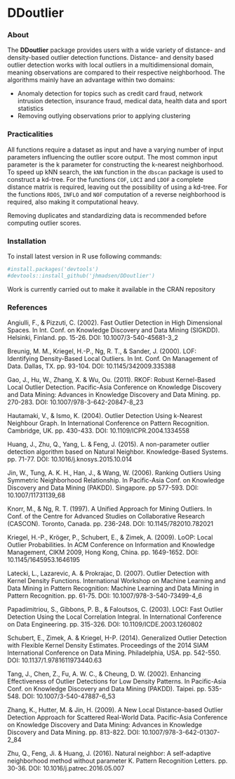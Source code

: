 DDoutlier
================

### About

The **DDoutlier** package provides users with a wide variety of distance- and density-based outlier detection functions. Distance- and density based outlier detection works with local outliers in a multidimensional domain, meaning observations are compared to their respective neighborhood. The algorithms mainly have an advantage within two domains:

-   Anomaly detection for topics such as credit card fraud, network intrusion detection, insurance fraud, medical data, health data and sport statistics
-   Removing outlying observations prior to applying clustering

### Practicalities

All functions require a dataset as input and have a varying number of input parameters influencing the outlier score output. The most common input parameter is the k parameter for constructing the k-nearest neighborhood. To speed up kNN search, the `kNN` function in the `dbscan` package is used to construct a kd-tree. For the functions `COF`, `LOCI` and `LDOF` a complete distance matrix is required, leaving out the possibility of using a kd-tree. For the functions `RDOS`, `INFLO` and `NOF` computation of a reverse neighborhood is required, also making it computational heavy.

Removing duplicates and standardizing data is recommended before computing outlier scores.

### Installation

To install latest version in R use following commands:

``` r
#install.packages('devtools')
#devtools::install_github('jhmadsen/DDoutlier')
```

Work is currently carried out to make it available in the CRAN repository

### References

Angiulli, F., & Pizzuti, C. (2002). Fast Outlier Detection in High Dimensional Spaces. In Int. Conf. on Knowledge Discovery and Data Mining (SIGKDD). Helsinki, Finland. pp. 15-26. DOI: 10.1007/3-540-45681-3\_2

Breunig, M. M., Kriegel, H.-P., Ng, R. T., & Sander, J. (2000). LOF: Identifying Density-Based Local Outliers. In Int. Conf. On Management of Data. Dallas, TX. pp. 93-104. DOI: 10.1145/342009.335388

Gao, J., Hu, W., Zhang, X. & Wu, Ou. (2011). RKOF: Robust Kernel-Based Local Outlier Detection. Pacific-Asia Conference on Knowledge Discovery and Data Mining: Advances in Knowledge Discovery and Data Mining. pp. 270-283. DOI: 10.1007/978-3-642-20847-8\_23

Hautamaki, V., & Ismo, K. (2004). Outlier Detection Using k-Nearest Neighbour Graph. In International Conference on Pattern Recognition. Cambridge, UK. pp. 430-433. DOI: 10.1109/ICPR.2004.1334558

Huang, J., Zhu, Q., Yang, L. & Feng, J. (2015). A non-parameter outlier detection algorithm based on Natural Neighbor. Knowledge-Based Systems. pp. 71-77. DOI: 10.1016/j.knosys.2015.10.014

Jin, W., Tung, A. K. H., Han, J., & Wang, W. (2006). Ranking Outliers Using Symmetric Neighborhood Relationship. In Pacific-Asia Conf. on Knowledge Discovery and Data Mining (PAKDD). Singapore. pp 577-593. DOI: 10.1007/11731139\_68

Knorr, M., & Ng, R. T. (1997). A Unified Approach for Mining Outliers. In Conf. of the Centre for Advanced Studies on Collaborative Research (CASCON). Toronto, Canada. pp. 236-248. DOI: 10.1145/782010.782021

Kriegel, H.-P., Kröger, P., Schubert, E., & Zimek, A. (2009). LoOP: Local Outlier Probabilities. In ACM Conference on Information and Knowledge Management, CIKM 2009, Hong Kong, China. pp. 1649-1652. DOI: 10.1145/1645953.1646195

Latecki, L., Lazarevic, A. & Prokrajac, D. (2007). Outlier Detection with Kernel Density Functions. International Workshop on Machine Learning and Data Mining in Pattern Recognition: Machine Learning and Data Mining in Pattern Recognition. pp. 61-75. DOI: 10.1007/978-3-540-73499-4\_6

Papadimitriou, S., Gibbons, P. B., & Faloutsos, C. (2003). LOCI: Fast Outlier Detection Using the Local Correlation Integral. In International Conference on Data Engineering. pp. 315-326. DOI: 10.1109/ICDE.2003.1260802

Schubert, E., Zimek, A. & Kriegel, H-P. (2014). Generalized Outlier Detection with Flexible Kernel Density Estimates. Proceedings of the 2014 SIAM International Conference on Data Mining. Philadelphia, USA. pp. 542-550. DOI: 10.1137/1.9781611973440.63

Tang, J., Chen, Z., Fu, A. W. C., & Cheung, D. W. (2002). Enhancing Effectiveness of Outlier Detections for Low Density Patterns. In Pacific-Asia Conf. on Knowledge Discovery and Data Mining (PAKDD). Taipei. pp. 535-548. DOI: 10.1007/3-540-47887-6\_53

Zhang, K., Hutter, M. & Jin, H. (2009). A New Local Distance-based Outlier Detection Approach for Scattered Real-World Data. Pacific-Asia Conference on Knowledge Discovery and Data Mining: Advances in Knowledge Discovery and Data Mining. pp. 813-822. DOI: 10.1007/978-3-642-01307-2\_84

Zhu, Q., Feng, Ji. & Huang, J. (2016). Natural neighbor: A self-adaptive neighborhood method without parameter K. Pattern Recognition Letters. pp. 30-36. DOI: 10.1016/j.patrec.2016.05.007
